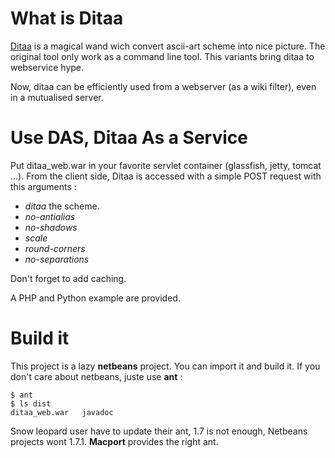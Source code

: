 What is Ditaa
=============

[Ditaa](http://ditaa.sourceforge.net/) is a magical wand wich convert ascii-art scheme into nice picture.
The original tool only work as a command line tool.
This variants bring ditaa to webservice hype.

Now, ditaa  can be efficiently used from a webserver (as a wiki filter), even in a mutualised server.

Use DAS, Ditaa As a Service
===========================

Put ditaa\_web.war in your favorite servlet container (glassfish, jetty, tomcat ...).
From the client side, Ditaa is accessed with a simple POST request with this arguments :

 * _ditaa_ the scheme.
 * _no-antialias_
 * _no-shadows_
 * _scale_
 * _round-corners_
 * _no-separations_

Don't forget to add caching.

A PHP and Python example are provided.

Build it
========

This project is a lazy **netbeans** project. You can import it and build it.
If you don't care about netbeans, juste use **ant** :

	$ ant
	$ ls dist
	ditaa_web.war   javadoc

Snow leopard user have to update their ant, 1.7 is not enough, Netbeans projects wont 1.7.1. **Macport** provides the right ant.